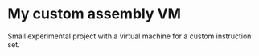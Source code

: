 # My custom assembly VM

Small experimental project with a virtual machine for a custom instruction set.
